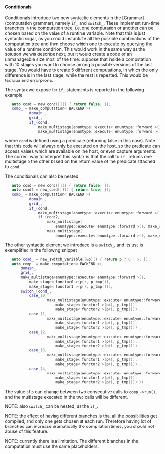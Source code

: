 #### Conditionals

Conditionals introduce two new syntactic elements in the
[Grammar](computation grammar), namely ```if_``` and ```switch_```.
These implement run-time branches in the computation tree, i.e. one computation
or another can be chosen based on the value of a runtime variable.
Note that this is just syntactic sugar, as you could instantiate all the
possible combinations of the computation tree and then choose which one to
execute by querying the value of a runtime condition. This would work
in the same way as the solution we will describe next, but it would create a
code of an unmanageable size most of the time: suppose that inside a computation
with 10 stages you want to choose among 5 possible versions of the last stage.
You would have to create 5 different computations, in which the only difference
is in the last stage, while the rest is repeated. This would be tedious and errorprone.

The syntax we expose for ```if_``` statements is reported in the following example

```c++
   auto cond = new_cond([]() { return false; });
   comp_ = make_computation< BACKEND >(
           domain_,
           grid_,
           if_(cond,
               make_multistage(enumtype::execute< enumtype::forward >(), make_stage< functor0 >(p())),
               make_multistage(enumtype::execute< enumtype::forward >(), make_stage< functor1 >(p()))));
```
where ```cond``` is defined using a predicate (returning false in this case). Note that this code will always only
be executed on the host, so the predicate can access values which are available on the host, or even capture arguments.
The correct way to interpret this syntax is that the call to ```if_``` returns one multistage o the other based on
the return value of the predicate attached to ```cond```.

The conditionals can also be nested

```c++
   auto cond = new_cond([]() { return false; });
   auto cond2 = new_cond([]() { return true; });
   comp_ = make_computation< BACKEND >(
           domain_,
           grid_,
           if_(cond,
               make_multistage(enumtype::execute< enumtype::forward >(), make_stage< functor0 >(p())),
               if_(cond2,
                   make_multistage(
                       enumtype::execute< enumtype::forward >(), make_stage< functor1 >(p())),
                   make_multistage(
                       enumtype::execute< enumtype::forward >(), make_stage< functor2 >(p())))));
```

The other syntactic element we introduce is a ```switch_```,
and its use is exemplified in the following snippet
```c++
   auto cond_ = new_switch_variable([&p]() { return p ? 0 : 5; });
   auto comp_ = make_computation< BACKEND >(
       domain_,
       grid_,
       make_multistage(enumtype::execute< enumtype::forward >(),
           make_stage< functor0 >(p(), p_tmp()),
           make_stage< functor1 >(p(), p_tmp())),
       switch_(cond_,
           case_(0,
                   make_multistage(enumtype::execute< enumtype::forward >(),
                       make_stage< functor1 >(p(), p_tmp()),
                       make_stage< functor2 >(p(), p_tmp()))),
           case_(1,
                   make_multistage(enumtype::execute< enumtype::forward >(),
                       make_stage< functor1 >(p(), p_tmp()),
                       make_stage< functor2 >(p(), p_tmp()))),
           case_(2,
                   make_multistage(enumtype::execute< enumtype::forward >(),
                       make_stage< functor1 >(p(), p_tmp()),
                       make_stage< functor2 >(p(), p_tmp()))),
           case_(3,
                   make_multistage(enumtype::execute< enumtype::forward >(),
                       make_stage< functor1 >(p(), p_tmp()),
                       make_stage< functor2 >(p(), p_tmp()))),
           case_(4,
                   make_multistage(enumtype::execute< enumtype::forward >(),
                       make_stage< functor1 >(p(), p_tmp()),
                       make_stage< functor2 >(p(), p_tmp())))))
```

The value of ```p``` can change between two consecutive calls to ```comp_->run()```, and the
multistage executed in the two calls will be different.

NOTE: also ```switch_``` can be nested, as the ```if_```.

NOTE: the effect of having different branches is that all the possibilities get compiled, and only
one gets chosen at each run. Therefore having lot of branches can increase dramatically the
compilation times, you should not abuse of this feature.

NOTE: currently there is a limitation. The different branches in the computation must use the
same placeholders.